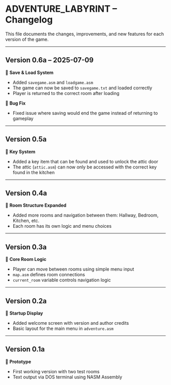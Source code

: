 # ADVENTURE_LABYRINT – Changelog

This file documents the changes, improvements, and new features for each version of the game.

---

## Version 0.6a – 2025-07-09
🔹 **Save & Load System**
- Added `savegame.asm` and `loadgame.asm`
- The game can now be saved to `savegame.txt` and loaded correctly
- Player is returned to the correct room after loading

🔹 **Bug Fix**
- Fixed issue where saving would end the game instead of returning to gameplay

---

## Version 0.5a
🔹 **Key System**
- Added a key item that can be found and used to unlock the attic door
- The attic (`attic.asm`) can now only be accessed with the correct key found in the kitchen

---

## Version 0.4a
🔹 **Room Structure Expanded**
- Added more rooms and navigation between them: Hallway, Bedroom, Kitchen, etc.
- Each room has its own logic and menu choices

---

## Version 0.3a
🔹 **Core Room Logic**
- Player can move between rooms using simple menu input
- `map.asm` defines room connections
- `current_room` variable controls navigation logic

---

## Version 0.2a
🔹 **Startup Display**
- Added welcome screen with version and author credits
- Basic layout for the main menu in `adventure.asm`

---

## Version 0.1a
🔹 **Prototype**
- First working version with two test rooms
- Text output via DOS terminal using NASM Assembly
